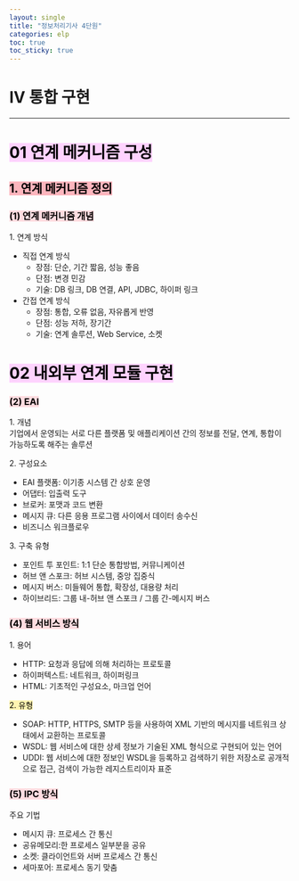 ```yaml
---
layout: single
title: "정보처리기사 4단원"
categories: elp
toc: true
toc_sticky: true
---
```


# IV 통합 구현

---

# <mark style='background-color: #fed3fe'>01 연계 메커니즘 구성</mark>

## <mark style='background-color: #fdb5bd'>1. 연계 메커니즘 정의</mark>

### <mark style='background-color: #ffdce0'>(1) 연계 메커니즘 개념</mark>

1\. 연계 방식

- 직접 연계 방식
  - 장점: 단순, 기간 짧음, 성능 좋음
  - 단점: 변경 민감
  - 기술: DB 링크, DB 연결, API, JDBC, 하이퍼 링크
- 간접 연계 방식
  - 장점: 통합, 오류 없음, 자유롭게 반영
  - 단점: 성능 저하, 장기간
  - 기술: 연계 솔루션, Web Service, 소켓

# <mark style='background-color: #fed3fe'>02 내외부 연계 모듈 구현</mark>

### <mark style='background-color: #ffdce0'>(2) EAI</mark>

1\. 개념  
기업에서 운영되는 서로 다른 플랫폼 및 애플리케이션 간의 정보를 전달, 연계, 통합이 가능하도록 해주는 솔루션

2\. 구성요소

- EAI 플랫폼: 이기종 시스템 간 상호 운영
- 어댑터: 입출력 도구
- 브로커: 포맷과 코드 변환
- 메시지 큐: 다른 응용 프로그램 사이에서 데이터 송수신
- 비즈니스 워크플로우

3\. 구축 유형

- 포인트 투 포인트: 1:1 단순 통합방법, 커뮤니케이션
- 허브 앤 스포크: 허브 시스템, 중앙 집중식
- 메시지 버스: 미들웨어 통합, 확장성, 대용량 처리
- 하이브리드: 그룹 내-허브 앤 스포크 / 그룹 간-메시지 버스

### <mark style='background-color: #ffdce0'>(4) 웹 서비스 방식</mark>

1\. 용어

- HTTP: 요청과 응답에 의해 처리하는 프로토콜
- 하이퍼텍스트: 네트워크, 하이퍼링크
- HTML: 기초적인 구성요소, 마크업 언어

<mark style='background-color: #fff5b1'>2. 유형</mark>

- SOAP: HTTP, HTTPS, SMTP 등을 사용하여 XML 기반의 메시지를 네트워크 상태에서 교환하는 프로토콜
- WSDL: 웹 서비스에 대한 상세 정보가 기술된 XML 형식으로 구현되어 있는 언어
- UDDI: 웹 서비스에 대한 정보인 WSDL을 등록하고 검색하기 위한 저장소로 공개적으로 접근, 검색이 가능한 레지스트리이자 표준

### <mark style='background-color: #ffdce0'>(5) IPC 방식</mark>

주요 기법

- 메시지 큐: 프로세스 간 통신
- 공유메모리:한 프로세스 일부분을 공유
- 소켓: 클라이언트와 서버 프로세스 간 통신
- 세마포어: 프로세스 동기 맞춤
